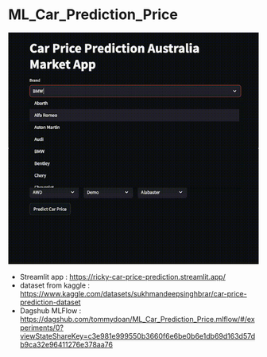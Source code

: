 # ML_Car_Prediction_Price
![](https://github.com/RickyDoan/ML_Car_Prediction_Price/blob/main/car-pred.gif)
* Streamlit app : https://ricky-car-price-prediction.streamlit.app/
* dataset from kaggle : https://www.kaggle.com/datasets/sukhmandeepsinghbrar/car-price-prediction-dataset
* Dagshub MLFlow : https://dagshub.com/tommydoan/ML_Car_Prediction_Price.mlflow/#/experiments/0?viewStateShareKey=c3e981e999550b3660f6e6be0b6e1db69d163d57db9ca32e96411276e378aa76
